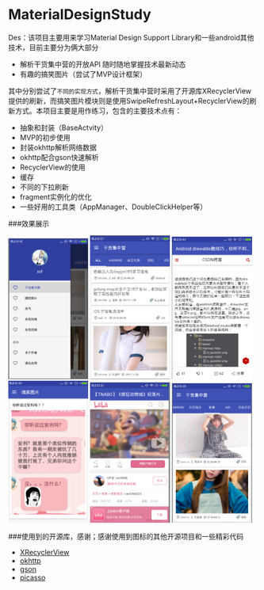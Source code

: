 # MaterialDesignStudy
Des：该项目主要用来学习Material Design Support Library和一些android其他技术，目前主要分为俩大部分
- 解析干货集中营的开放API 随时随地掌握技术最新动态
- 有趣的搞笑图片（尝试了MVP设计框架）

其中分别尝试了`不同的实现方式`，解析干货集中营时采用了开源库XRecyclerView提供的刷新，而搞笑图片模块则是使用SwipeRefreshLayout+RecyclerView的刷新方式。本项目主要是用作练习，包含的主要技术点有：
- 抽象和封装（BaseActvity）
- MVP的初步使用
- 封装okhttp解析网络数据
- okhttp配合gson快速解析
- RecyclerView的使用
- 缓存
- 不同的下拉刷新
- fragment实例化的优化
- 一些好用的工具类（AppManager、DoubleClickHelper等）

###效果展示
<p><img src="Athena/screenshots/侧滑栏.jpg" width="32%" />
<img src="Athena/screenshots/主页.jpg" width="32%" />
<img src="Athena/screenshots/内容.jpg" width="32%" />
<img src="Athena/screenshots/搞笑图片.jpg" width="32%" />
<img src="Athena/screenshots/webviewAct.jpg" width="32%" />
<img src="Athena/screenshots/福利.jpg" width="32%" />

###使用到的开源库，感谢；感谢使用到图标的其他开源项目和一些精彩代码
- [XRecyclerView](https://github.com/jianghejie/XRecyclerView)
- [okhttp](https://github.com/square/okhttp)
- [gson](https://github.com/google/gson)
- [picasso](https://github.com/square/picasso)
